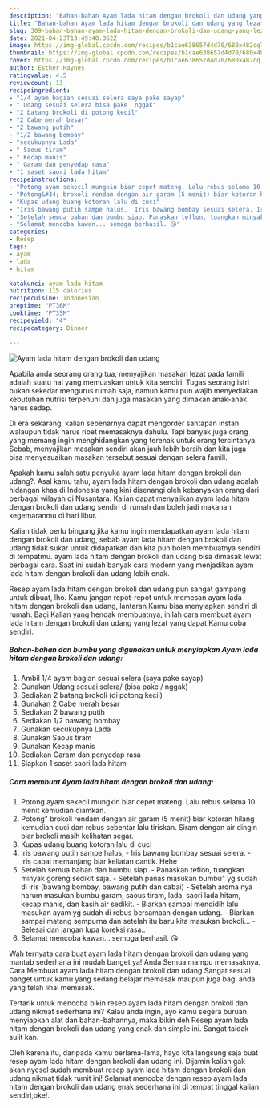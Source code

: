 ```yaml
---
description: "Bahan-bahan Ayam lada hitam dengan brokoli dan udang yang lezat dan Mudah Dibuat"
title: "Bahan-bahan Ayam lada hitam dengan brokoli dan udang yang lezat dan Mudah Dibuat"
slug: 309-bahan-bahan-ayam-lada-hitam-dengan-brokoli-dan-udang-yang-lezat-dan-mudah-dibuat
date: 2021-04-23T13:49:40.362Z
image: https://img-global.cpcdn.com/recipes/b1cae638657d4d70/680x482cq70/ayam-lada-hitam-dengan-brokoli-dan-udang-foto-resep-utama.jpg
thumbnail: https://img-global.cpcdn.com/recipes/b1cae638657d4d70/680x482cq70/ayam-lada-hitam-dengan-brokoli-dan-udang-foto-resep-utama.jpg
cover: https://img-global.cpcdn.com/recipes/b1cae638657d4d70/680x482cq70/ayam-lada-hitam-dengan-brokoli-dan-udang-foto-resep-utama.jpg
author: Esther Haynes
ratingvalue: 4.5
reviewcount: 13
recipeingredient:
- "1/4 ayam bagian sesuai selera saya pake sayap"
- " Udang sesuai selera bisa pake  nggak"
- "2 batang brokoli di potong kecil"
- "2 Cabe merah besar"
- "2 bawang putih"
- "1/2 bawang bombay"
- "secukupnya Lada"
- " Saous tiram"
- " Kecap manis"
- " Garam dan penyedap rasa"
- "1 saset saori lada hitam"
recipeinstructions:
- "Potong ayam sekecil mungkin biar cepet mateng. Lalu rebus selama 10 menit kemudian diamkan."
- "Potong&#34; brokoli rendam dengan air garam (5 menit) biar kotoran hilang kemudian cuci dan rebus sebentar lalu tiriskan. Siram dengan air dingin biar brokoli masih kelihatan segar."
- "Kupas udang buang kotoran lalu di cuci"
- "Iris bawang putih sampe halus,  Iris bawang bombay sesuai selera. Iris cabai memanjang biar keliatan cantik. Hehe"
- "Setelah semua bahan dan bumbu siap. Panaskan teflon, tuangkan minyak goreng sedikit saja. Setelah panas masukan bumbu&#34; yg sudah di iris (bawang bombay, bawang putih dan cabai) Setelah aroma nya harum masukan bumbu garam, saous tiram, lada, saori lada hitam, kecap manis, dan kasih air sedikit. Biarkan sampai mendidih lalu masukan ayam yg sudah di rebus bersamaan dengan udang. Biarkan sampai matang sempurna dan setelah itu baru kita masukan brokoli... Selesai dan jangan lupa koreksi rasa.."
- "Selamat mencoba kawan... semoga berhasil. 😘"
categories:
- Resep
tags:
- ayam
- lada
- hitam

katakunci: ayam lada hitam 
nutrition: 115 calories
recipecuisine: Indonesian
preptime: "PT36M"
cooktime: "PT35M"
recipeyield: "4"
recipecategory: Dinner

---
```



![Ayam lada hitam dengan brokoli dan udang](https://img-global.cpcdn.com/recipes/b1cae638657d4d70/680x482cq70/ayam-lada-hitam-dengan-brokoli-dan-udang-foto-resep-utama.jpg)

Apabila anda seorang orang tua, menyajikan masakan lezat pada famili adalah suatu hal yang memuaskan untuk kita sendiri. Tugas seorang istri bukan sekedar mengurus rumah saja, namun kamu pun wajib menyediakan kebutuhan nutrisi terpenuhi dan juga masakan yang dimakan anak-anak harus sedap.

Di era  sekarang, kalian sebenarnya dapat mengorder santapan instan walaupun tidak harus ribet memasaknya dahulu. Tapi banyak juga orang yang memang ingin menghidangkan yang terenak untuk orang tercintanya. Sebab, menyajikan masakan sendiri akan jauh lebih bersih dan kita juga bisa menyesuaikan masakan tersebut sesuai dengan selera famili. 



Apakah kamu salah satu penyuka ayam lada hitam dengan brokoli dan udang?. Asal kamu tahu, ayam lada hitam dengan brokoli dan udang adalah hidangan khas di Indonesia yang kini disenangi oleh kebanyakan orang dari berbagai wilayah di Nusantara. Kalian dapat menyajikan ayam lada hitam dengan brokoli dan udang sendiri di rumah dan boleh jadi makanan kegemaranmu di hari libur.

Kalian tidak perlu bingung jika kamu ingin mendapatkan ayam lada hitam dengan brokoli dan udang, sebab ayam lada hitam dengan brokoli dan udang tidak sukar untuk didapatkan dan kita pun boleh membuatnya sendiri di tempatmu. ayam lada hitam dengan brokoli dan udang bisa dimasak lewat berbagai cara. Saat ini sudah banyak cara modern yang menjadikan ayam lada hitam dengan brokoli dan udang lebih enak.

Resep ayam lada hitam dengan brokoli dan udang pun sangat gampang untuk dibuat, lho. Kamu jangan repot-repot untuk memesan ayam lada hitam dengan brokoli dan udang, lantaran Kamu bisa menyiapkan sendiri di rumah. Bagi Kalian yang hendak membuatnya, inilah cara membuat ayam lada hitam dengan brokoli dan udang yang lezat yang dapat Kamu coba sendiri.

<!--inarticleads1-->

##### Bahan-bahan dan bumbu yang digunakan untuk menyiapkan Ayam lada hitam dengan brokoli dan udang:

1. Ambil 1/4 ayam bagian sesuai selera (saya pake sayap)
1. Gunakan  Udang sesuai selera/ (bisa pake / nggak)
1. Sediakan 2 batang brokoli (di potong kecil)
1. Gunakan 2 Cabe merah besar
1. Sediakan 2 bawang putih
1. Sediakan 1/2 bawang bombay
1. Gunakan secukupnya Lada
1. Gunakan  Saous tiram
1. Gunakan  Kecap manis
1. Sediakan  Garam dan penyedap rasa
1. Siapkan 1 saset saori lada hitam




<!--inarticleads2-->

##### Cara membuat Ayam lada hitam dengan brokoli dan udang:

1. Potong ayam sekecil mungkin biar cepet mateng. Lalu rebus selama 10 menit kemudian diamkan.
1. Potong&#34; brokoli rendam dengan air garam (5 menit) biar kotoran hilang kemudian cuci dan rebus sebentar lalu tiriskan. Siram dengan air dingin biar brokoli masih kelihatan segar.
1. Kupas udang buang kotoran lalu di cuci
1. Iris bawang putih sampe halus,  - Iris bawang bombay sesuai selera. - Iris cabai memanjang biar keliatan cantik. Hehe
1. Setelah semua bahan dan bumbu siap. - Panaskan teflon, tuangkan minyak goreng sedikit saja. - Setelah panas masukan bumbu&#34; yg sudah di iris (bawang bombay, bawang putih dan cabai) - Setelah aroma nya harum masukan bumbu garam, saous tiram, lada, saori lada hitam, kecap manis, dan kasih air sedikit. - Biarkan sampai mendidih lalu masukan ayam yg sudah di rebus bersamaan dengan udang. - Biarkan sampai matang sempurna dan setelah itu baru kita masukan brokoli... - Selesai dan jangan lupa koreksi rasa..
1. Selamat mencoba kawan... semoga berhasil. 😘




Wah ternyata cara buat ayam lada hitam dengan brokoli dan udang yang mantab sederhana ini mudah banget ya! Anda Semua mampu memasaknya. Cara Membuat ayam lada hitam dengan brokoli dan udang Sangat sesuai banget untuk kamu yang sedang belajar memasak maupun juga bagi anda yang telah lihai memasak.

Tertarik untuk mencoba bikin resep ayam lada hitam dengan brokoli dan udang nikmat sederhana ini? Kalau anda ingin, ayo kamu segera buruan menyiapkan alat dan bahan-bahannya, maka bikin deh Resep ayam lada hitam dengan brokoli dan udang yang enak dan simple ini. Sangat taidak sulit kan. 

Oleh karena itu, daripada kamu berlama-lama, hayo kita langsung saja buat resep ayam lada hitam dengan brokoli dan udang ini. Dijamin kalian gak akan nyesel sudah membuat resep ayam lada hitam dengan brokoli dan udang nikmat tidak rumit ini! Selamat mencoba dengan resep ayam lada hitam dengan brokoli dan udang enak sederhana ini di tempat tinggal kalian sendiri,oke!.

